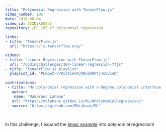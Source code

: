 ```yaml
---
title: "Polynomial Regression with TensorFlow.js"
video_number: 105
date: 2018-06-04
video_id: tIXDik5SGsI
repository: /CC_105_tf_polynomial_regression

links:
- title: "TensorFlow.js"
  url: "https://js.tensorflow.org/"

videos:
- title: "Linear Regression with TensorFlow.js"
  url: "/CodingChallenges/104-linear-regression-tfjs"
- title: "TensorFlow.js playlist"
  playlist_id: "PLRqwX-V7Uu6YIeVA3dNxbR9PYj4wV31oQ"
  
contributions:
 - title: "My polynomial regression with n-degree polynomial interface."
   author:
    name: "Makarand Lahane"
   url: "https://mklahane.github.io/ML/NPolynomialRegression/"
   source: "https://github.com/MkLahane/ML"
    
---
```




In this challenge, I expand the [linear example](https://youtu.be/dLp10CFIvxI) into polynomial regression!
